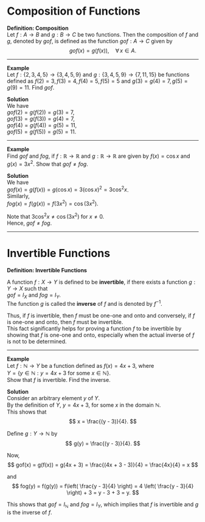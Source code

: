 <page>

# Composition of Functions

**Definition: Composition**  
Let $f : A \rightarrow B$ and $g : B \rightarrow C$ be two functions. Then the composition of $f$ and $g$, denoted by $gof$, is defined as the function $gof : A \rightarrow C$ given by  
$$
gof(x) = g(f(x)), \quad \forall \, x \in A.
$$

---

**Example**  
Let $f : \{2, 3, 4, 5\} \rightarrow \{3, 4, 5, 9\}$ and $g : \{3, 4, 5, 9\} \rightarrow \{7, 11, 15\}$ be functions defined as $f(2) = 3, f(3) = 4, f(4) = 5, f(5) = 5$ and $g(3) = g(4) = 7, g(5) = g(9) = 11$. Find $gof$.

<ans>

**Solution**  
We have  
$gof(2) = g(f(2)) = g(3) = 7$,  
$gof(3) = g(f(3)) = g(4) = 7$,  
$gof(4) = g(f(4)) = g(5) = 11$,  
$gof(5) = g(f(5)) = g(5) = 11$.

</ans> 

---

**Example**  
Find $gof$ and $fog$, if $f : \mathbb{R} \rightarrow \mathbb{R}$ and $g : \mathbb{R} \rightarrow \mathbb{R}$ are given by $f(x) = \cos x$ and $g(x) = 3x^2$. Show that $gof \ne fog$.


<ans>

**Solution**  
We have  
$gof(x) = g(f(x)) = g(\cos x) = 3(\cos x)^2 = 3 \cos^2 x$.  
Similarly,  
$fog(x) = f(g(x)) = f(3x^2) = \cos(3x^2)$.  

Note that $3 \cos^2 x \ne \cos(3x^2)$ for $x \ne 0$.  
Hence, $gof \ne fog$.

</ans>

</page>

------

<page>

# Invertible Functions

**Definition: Invertible Functions**

A function $f : X \rightarrow Y$ is defined to be **invertible**, if there exists a function $g : Y \rightarrow X$ such that  
$gof = I_X$ and $fog = I_Y$.  
The function $g$ is called the **inverse** of $f$ and is denoted by $f^{-1}$.

Thus, if $f$ is invertible, then $f$ must be one-one and onto and conversely, if $f$ is one-one and onto, then $f$ must be invertible.  
This fact significantly helps for proving a function $f$ to be invertible by showing that $f$ is one-one and onto, especially when the actual inverse of $f$ is not to be determined.

---

**Example**  
Let $f : \mathbb{N} \rightarrow Y$ be a function defined as $f(x) = 4x + 3$, where  
$Y = \{ y \in \mathbb{N} : y = 4x + 3 \text{ for some } x \in \mathbb{N} \}$.  
Show that $f$ is invertible. Find the inverse.

<ans>

**Solution**  
Consider an arbitrary element $y$ of $Y$.  
By the definition of $Y$, $y = 4x + 3$, for some $x$ in the domain $\mathbb{N}$.  
This shows that  
$$
x = \frac{(y - 3)}{4}.
$$

Define $g : Y \rightarrow \mathbb{N}$ by  
$$
g(y) = \frac{(y - 3)}{4}.
$$

Now,  
$$
gof(x) = g(f(x)) = g(4x + 3) = \frac{(4x + 3 - 3)}{4} = \frac{4x}{4} = x
$$

and  
$$
fog(y) = f(g(y)) = f\left( \frac{y - 3}{4} \right) = 4 \left( \frac{y - 3}{4} \right) + 3 = y - 3 + 3 = y.
$$

This shows that $gof = I_{\mathbb{N}}$ and $fog = I_Y$, which implies that $f$ is invertible and $g$ is the inverse of $f$.

</ans>

</page>